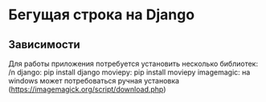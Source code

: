 # Бегущая строка на Django
## Зависимости
Для работы приложения потребуется установить несколько библиотек: /n
django: pip install django
moviepy: pip install moviepy
imagemagic: на windows может потребоваться ручная установка (https://imagemagick.org/script/download.php)
